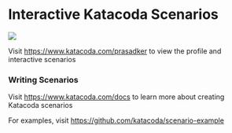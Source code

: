 # Interactive Katacoda Scenarios

[![](http://shields.katacoda.com/katacoda/prasadker/count.svg)](https://www.katacoda.com/prasadker "Get your profile on Katacoda.com")

Visit https://www.katacoda.com/prasadker to view the profile and interactive scenarios

### Writing Scenarios
Visit https://www.katacoda.com/docs to learn more about creating Katacoda scenarios

For examples, visit https://github.com/katacoda/scenario-example
